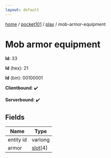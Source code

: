 ```yaml
---
layout: default
---
```


[home](/)  /  [pocket101](/protocol/pocket101)  /  [play](/protocol/pocket101/play)  /  mob-armor-equipment

# Mob armor equipment

**Id**: 33

**Id** (hex): 21

**Id** (bin): 00100001

**Clientbound**: ✔️

**Serverbound**: ✔️

## Fields

Name | Type
---|---
entity id | varlong
armor | [slot](/protocol/pocket101/types/slot)[4]

